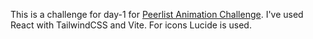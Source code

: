 This is a challenge for day-1 for [Peerlist Animation Challenge](https://peerlist.io/challenges/ui-animation-challenge). I've used React with TailwindCSS and Vite. For icons Lucide is used.
